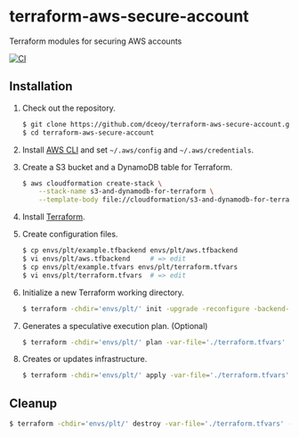 terraform-aws-secure-account
============================

Terraform modules for securing AWS accounts

[![CI](https://github.com/dceoy/terraform-aws-secure-account/actions/workflows/ci.yml/badge.svg)](https://github.com/dceoy/terraform-aws-secure-account/actions/workflows/ci.yml)

Installation
------------

1.  Check out the repository.

    ```sh
    $ git clone https://github.com/dceoy/terraform-aws-secure-account.git
    $ cd terraform-aws-secure-account
    ````

2.  Install [AWS CLI](https://aws.amazon.com/cli/) and set `~/.aws/config` and `~/.aws/credentials`.

3.  Create a S3 bucket and a DynamoDB table for Terraform.

    ```sh
    $ aws cloudformation create-stack \
        --stack-name s3-and-dynamodb-for-terraform \
        --template-body file://cloudformation/s3-and-dynamodb-for-terraform.cfn.yml
    ```

4.  Install [Terraform](https://www.terraform.io/).

5.  Create configuration files.

    ```sh
    $ cp envs/plt/example.tfbackend envs/plt/aws.tfbackend
    $ vi envs/plt/aws.tfbackend     # => edit
    $ cp envs/plt/example.tfvars envs/plt/terraform.tfvars
    $ vi envs/plt/terraform.tfvars  # => edit
    ```

6.  Initialize a new Terraform working directory.

    ```sh
    $ terraform -chdir='envs/plt/' init -upgrade -reconfigure -backend-config='./aws.tfbackend'
    ```

7.  Generates a speculative execution plan. (Optional)

    ```sh
    $ terraform -chdir='envs/plt/' plan -var-file='./terraform.tfvars'
    ```

8.  Creates or updates infrastructure.

    ```sh
    $ terraform -chdir='envs/plt/' apply -var-file='./terraform.tfvars' -auto-approve
    ```

Cleanup
-------

```sh
$ terraform -chdir='envs/plt/' destroy -var-file='./terraform.tfvars' -auto-approve
```
